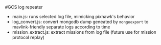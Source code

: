 #GCS log repeater

* main.js: runs selected log file, mimicking pixhawk's behavior
* log_convert.js: convert mongodb dump geneated by `mongoexport` to mavlink-friendly separate logs according to time
* mission_extract.js: extract missions from log file (future use for mission protocol replay)
